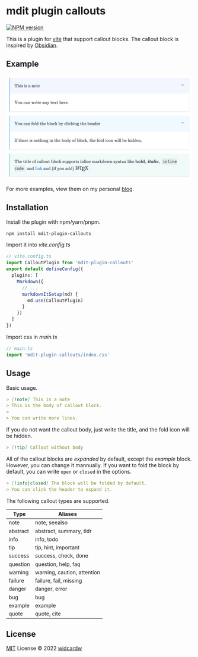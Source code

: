 # mdit plugin callouts

[![NPM version](https://img.shields.io/npm/v/mdit-plugin-callouts?color=a1b858&label=)](https://www.npmjs.com/package/mdit-plugin-callouts)

This is a plugin for [vite](https://vitejs.dev) that support callout blocks. The callout block is inspired by [Obsidian](https://obsidian.md).

## Example

![](./assets/examples.png)

For more examples, view them on my personal [blog](https://widcard.win/posts/updater_tutorials/c04_update_from_func).

## Installation

Install the plugin with npm/yarn/pnpm.

```sh
npm install mdit-plugin-callouts
```

Import it into _vite.config.ts_

```ts
// vite.config.ts
import CalloutPlugin from 'mdit-plugin-callouts'
export default defineConfig({
  plugins: [
    Markdown({
      // ...
      markdownItSetup(md) {
        md.use(CalloutPlugin)
      }
    })
  ]
})
```

Import css in _main.ts_

```ts
// main.ts
import 'mdit-plugin-callouts/index.css'
```

## Usage

Basic usage.

```markdown
> [!note] This is a note
> This is the body of callout block.
>
> You can write more lines.
```

If you do not want the callout body, just write the title, and the fold icon will be hidden.

```markdown
> [!tip] Callout without body
```

All of the callout blocks are *expanded* by default, except the _example_ block. However, you can change it mannually.
If you want to fold the block by default, you can write `open` or `closed` in the options.

```markdown
> [!info|closed] The block will be folded by default.
> You can click the header to expand it.
```

The following callout types are supported.

|Type	|Aliases|
|-------|-------|
|note	|note, seealso|
|abstract	|abstract, summary, tldr|
|info	|info, todo|
|tip	|tip, hint, important|
|success	|success, check, done|
|question	|question, help, faq|
|warning	|warning, caution, attention|
|failure	|failure, fail, missing|
|danger	|danger, error|
|bug	|bug|
|example	|example|
|quote	|quote, cite|


## License

[MIT](./LICENSE) License © 2022 [widcardw](https://github.com/widcardw)
